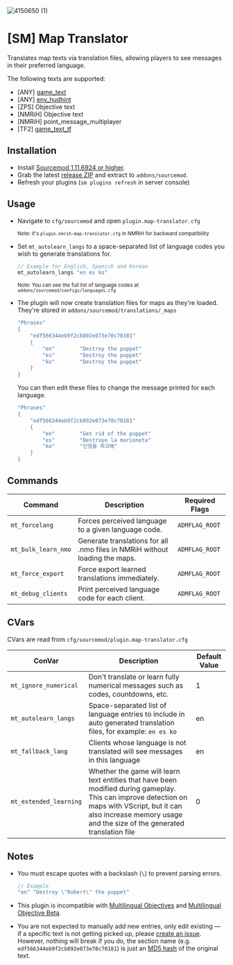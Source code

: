 
![4150650 (1)](https://github.com/dysphie/sm-map-translator/assets/11559683/11b2fcea-0a83-42cd-93ac-848407288f47)

# [SM] Map Translator

Translates map texts via translation files, allowing players to see messages in their preferred language. 

The following texts are supported:

- [ANY] [game_text](https://developer.valvesoftware.com/wiki/Game_text)
- [ANY] [env_hudhint](https://developer.valvesoftware.com/wiki/Env_hudhint)
- [ZPS] Objective text
- [NMRiH] Objective text
- [NMRiH] point_message_multiplayer
- [TF2] [game_text_tf](https://developer.valvesoftware.com/wiki/Game_text_tf)





## Installation

- Install [Sourcemod 1.11.6924 or higher](https://www.sourcemod.net/downloads.php?branch=stable).
- Grab the latest [release ZIP](https://github.com/dysphie/sm-map-translator/releases) and extract to `addons/sourcemod`.
- Refresh your plugins (`sm plugins refresh` in server console)

## Usage

- Navigate to `cfg/sourcemod` and open `plugin.map-translator.cfg` 

	<sup>Note: it's `plugin.nmrih-map-translator.cfg` in NMRiH for backward compatibility</sup>
- Set `mt_autolearn_langs` to a space-separated list of language codes you wish to generate translations for. 

	```cpp
	// Example for English, Spanish and Korean
	mt_autolearn_langs "en es ko"
	```
	
	<sup>Note: You can see the full list of language codes at `addons/sourcemod/configs/languages.cfg`</sup>


- The plugin will now create translation files for maps as they're loaded. 
They're stored in `addons/sourcemod/translations/_maps`

	```cpp
	"Phrases"
	{
		"edf566344eb9f2cb892e073e70c70181"
		{
			"en"		"Destroy the puppet"
			"es"		"Destroy the puppet"
			"ko"		"Destroy the puppet"
		}
	}
	```

	You can then edit these files to change the message printed for each language.

	```cpp
	"Phrases"
	{
		"edf566344eb9f2cb892e073e70c70181"
		{
			"en"		"Get rid of the puppet"
			"es"		"Destruye la marioneta"
			"ko"		"인형을 파괴해"
		}
	}
	```
	

## Commands

| Command                | Description                                           | Required Flags      |
|------------------------|-------------------------------------------------------|----------------------|
| `mt_forcelang`         | Forces perceived language to a given language code.   | `ADMFLAG_ROOT`       |
| `mt_bulk_learn_nmo`    | Generate translations for all .nmo files in NMRiH without loading the maps.               | `ADMFLAG_ROOT`       |
| `mt_force_export`      | Force export learned translations immediately.        | `ADMFLAG_ROOT`       |
| `mt_debug_clients`     | Print perceived language code for each client.        | `ADMFLAG_ROOT`       |

## CVars

CVars are read from `cfg/sourcemod/plugin.map-translator.cfg`

| ConVar | Description | Default Value |
| --- | --- | --- |
| `mt_ignore_numerical` | Don't translate or learn fully numerical messages such as codes, countdowns, etc. | 1 |
| `mt_autolearn_langs` | Space-separated list of language entries to include in auto generated translation files, for example: `en es ko` | en |
| `mt_fallback_lang` | Clients whose language is not translated will see messages in this language | en |
| `mt_extended_learning` | Whether the game will learn text entities that have been modified during gameplay. This can improve detection on maps with VScript, but it can also increase memory usage and the size of the generated translation file | 0 |


## Notes

- You must escape quotes with a backslash (`\`) to prevent parsing errors.

	```cpp
	// Example 
	"en" "Destroy \"Robert\" the puppet"
	```

- This plugin is incompatible with [Multilingual Objectives](https://forums.alliedmods.net/showthread.php?p=2678257) and [Multilingual Objective Beta](https://forums.alliedmods.net/showthread.php?p=2305894).
- You are not expected to manually add new entries, only edit existing — if a specific text is not getting picked up, please [create an issue](https://github.com/dysphie/nmrih-map-translator/issues). 
	However, nothing will break if you do, the section name (e.g. `edf566344eb9f2cb892e073e70c70181`) is just an [MD5 hash](https://www.md5hashgenerator.com) of the original text.

